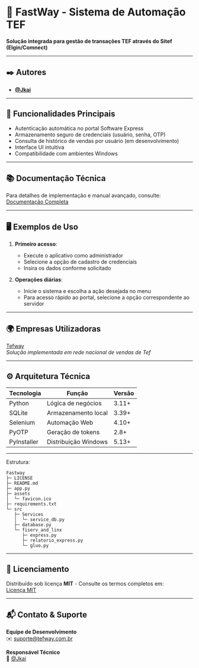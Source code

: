 # 🚀 FastWay - Sistema de Automação TEF  

**Solução integrada para gestão de transações TEF através do Sitef (Elgin/Comnect)**  

---

## ✒️ Autores  
- **[@Jkai](https://github.com/JkaiPrime)**  

---

## 🎯 Funcionalidades Principais  
- Autenticação automática no portal Software Express  
- Armazenamento seguro de credenciais (usuário, senha, OTP)  
- Consulta de histórico de vendas por usuário (em desenvolvimento)
- Interface UI intuitiva  
- Compatibilidade com ambientes Windows  

---

## 📚 Documentação Técnica  
Para detalhes de implementação e manual avançado, consulte:  
[Documentação Completa](https://github.com/JkaiPrime/Fastway)  

---

## 🖥️ Exemplos de Uso  
1. **Primeiro acesso**:  
   - Execute o aplicativo como administrador  
   - Selecione a opção de cadastro de credenciais  
   - Insira os dados conforme solicitado  

2. **Operações diárias**:  
   - Inicie o sistema e escolha a ação desejada no menu  
   - Para acesso rápido ao portal, selecione a opção correspondente ao servidor  

---

## 🌍 Empresas Utilizadoras  
[Tefway](https://tefway.com.br/)  
*Solução implementada em rede nacional de vendas de Tef*  

---

## ⚙️ Arquitetura Técnica  
Tecnologia | Função | Versão  
-----------|--------|--------  
Python | Lógica de negócios | 3.11+  
SQLite | Armazenamento local | 3.39+  
Selenium | Automação Web | 4.10+  
PyOTP | Geração de tokens | 2.8+  
PyInstaller | Distribuição Windows | 5.13+  

---
Estrutura:
```
Fastway
├─ LICENSE
├─ README.md
├─ app.py
├─ assets
│  └─ favicon.ico
├─ requirements.txt
└─ src
   ├─ Services
   │  └─ service_db.py
   ├─ database.py
   └─ fiserv_and_linx
      ├─ express.py
      ├─ relatorio_express.py
      └─ gluo.py

```
---
## 📜 Licenciamento  
Distribuído sob licença **MIT** - Consulte os termos completos em:  
[Licença MIT](https://github.com/JkaiPrime/Fastway/blob/main/LICENSE)  

---

## 📬 Contato & Suporte  
**Equipe de Desenvolvimento**  
✉️ suporte@tefway.com.br

**Responsável Técnico**  
👤 [@Jkai](https://github.com/JkaiPrime)  
